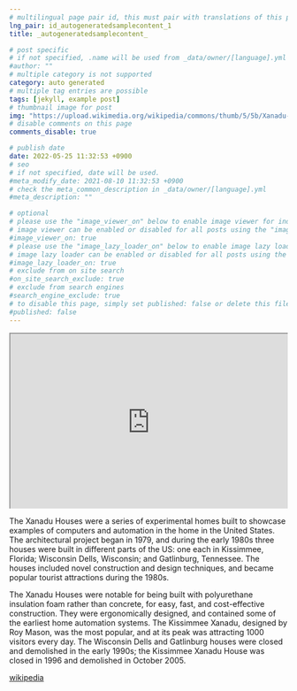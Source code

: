 ```yaml
---
# multilingual page pair id, this must pair with translations of this page. (This name must be unique)
lng_pair: id_autogeneratedsamplecontent_1
title: _autogeneratedsamplecontent_

# post specific
# if not specified, .name will be used from _data/owner/[language].yml
#author: ""
# multiple category is not supported
category: auto generated
# multiple tag entries are possible
tags: [jekyll, example post]
# thumbnail image for post
img: "https://upload.wikimedia.org/wikipedia/commons/thumb/5/5b/Xanadu-House-in-Kissimmee-Florida-1990.jpg/1536px-Xanadu-House-in-Kissimmee-Florida-1990.jpg"
# disable comments on this page
comments_disable: true

# publish date
date: 2022-05-25 11:32:53 +0900
# seo
# if not specified, date will be used.
#meta_modify_date: 2021-08-10 11:32:53 +0900
# check the meta_common_description in _data/owner/[language].yml
#meta_description: ""

# optional
# please use the "image_viewer_on" below to enable image viewer for individual pages or posts (_posts/ or [language]/_posts folders).
# image viewer can be enabled or disabled for all posts using the "image_viewer_posts: true" setting in _data/conf/main.yml.
#image_viewer_on: true
# please use the "image_lazy_loader_on" below to enable image lazy loader for individual pages or posts (_posts/ or [language]/_posts folders).
# image lazy loader can be enabled or disabled for all posts using the "image_lazy_loader_posts: true" setting in _data/conf/main.yml.
#image_lazy_loader_on: true
# exclude from on site search
#on_site_search_exclude: true
# exclude from search engines
#search_engine_exclude: true
# to disable this page, simply set published: false or delete this file
#published: false
---
```


<div style="position:relative;padding-bottom:56.25%;padding-top:35px;height:0;overflow:hidden">
    <iframe style="position:absolute;top:0;left:0;width:100%;height:100%"  src="https://www.youtube.com/embed/8E03DaDCog4?si=rk3zRMP9_8siefou" title="YouTube video player"  allowfullscreen>
    </iframe>
</div>

The Xanadu Houses were a series of experimental homes built to showcase examples of computers and automation in the home in the United States. The architectural project began in 1979, and during the early 1980s three houses were built in different parts of the US: one each in Kissimmee, Florida; Wisconsin Dells, Wisconsin; and Gatlinburg, Tennessee. The houses included novel construction and design techniques, and became popular tourist attractions during the 1980s.

The Xanadu Houses were notable for being built with polyurethane insulation foam rather than concrete, for easy, fast, and cost-effective construction. They were ergonomically designed, and contained some of the earliest home automation systems. The Kissimmee Xanadu, designed by Roy Mason, was the most popular, and at its peak was attracting 1000 visitors every day. The Wisconsin Dells and Gatlinburg houses were closed and demolished in the early 1990s; the Kissimmee Xanadu House was closed in 1996 and demolished in October 2005.

[wikipedia](https://en.m.wikipedia.org/wiki/Xanadu_Houses)
